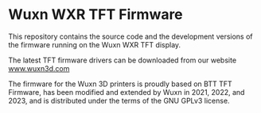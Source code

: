 # Wuxn WXR TFT Firmware

This repository contains the source code and the development versions of the firmware running on the Wuxn WXR TFT display.

The latest TFT firmware drivers can be downloaded from our website www.wuxn3d.com

The firmware for the Wuxn 3D printers is proudly based on BTT TFT Firmware, has been modified and extended by Wuxn in 2021, 2022, and 2023, and is distributed under the terms of the GNU GPLv3 license.
